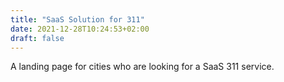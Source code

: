 ```yaml
---
title: "SaaS Solution for 311"
date: 2021-12-28T10:24:53+02:00
draft: false
---
```


A landing page for cities who are looking for a SaaS 311 service.
